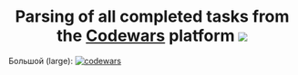 <h1 align="center">Parsing of all completed tasks from the <a href="https://codewars.com/" target="_blank">Codewars</a> platform
<a href="https://codewars.com/"><img src="https://repository-images.githubusercontent.com/312697996/68207b80-296f-11eb-8736-edb58a48a60d"></a></h1> 


Большой (large):
[![codewars](https://www.codewars.com/users/ilya_09/badges/large)](https://www.codewars.com/users/ilya_09)
